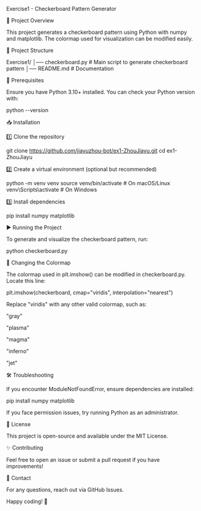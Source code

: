 Exercise1 - Checkerboard Pattern Generator

📌 Project Overview

This project generates a checkerboard pattern using Python with numpy and matplotlib. The colormap used for visualization can be modified easily.

📂 Project Structure

Exercise1/
│── checkerboard.py  # Main script to generate checkerboard pattern
│── README.md        # Documentation

🔧 Prerequisites

Ensure you have Python 3.10+ installed. You can check your Python version with:

python --version

📥 Installation

1️⃣ Clone the repository

git clone https://github.com/jiayuzhou-bot/ex1-ZhouJiayu.git
cd ex1-ZhouJiayu

2️⃣ Create a virtual environment (optional but recommended)

python -m venv venv
source venv/bin/activate  # On macOS/Linux
venv\Scripts\activate     # On Windows

3️⃣ Install dependencies

pip install numpy matplotlib

▶️ Running the Project

To generate and visualize the checkerboard pattern, run:

python checkerboard.py

🎨 Changing the Colormap

The colormap used in plt.imshow() can be modified in checkerboard.py. Locate this line:

plt.imshow(checkerboard, cmap="viridis", interpolation="nearest")

Replace "viridis" with any other valid colormap, such as:

"gray"

"plasma"

"magma"

"inferno"

"jet"

🛠 Troubleshooting

If you encounter ModuleNotFoundError, ensure dependencies are installed:

pip install numpy matplotlib

If you face permission issues, try running Python as an administrator.

📜 License

This project is open-source and available under the MIT License.

✨ Contributing

Feel free to open an issue or submit a pull request if you have improvements!

📩 Contact

For any questions, reach out via GitHub Issues.

Happy coding! 🚀

